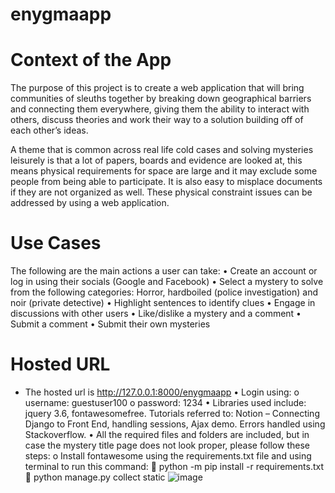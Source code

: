 # enygmaapp

# Context of the App
The purpose of this project is to create a web application that will bring communities of sleuths together by breaking down geographical barriers and connecting them everywhere, giving them the ability to interact with others, discuss theories and work their way to a solution building off of each other’s ideas. 

A theme that is common across real life cold cases and solving mysteries leisurely is that a lot of papers, boards and evidence are looked at, this means physical requirements for space are large and it may exclude some people from being able to participate. It is also easy to misplace documents if they are not organized as well. These physical constraint issues can be addressed by using a web application.

# Use Cases
The following are the main actions a user can take:
•	Create an account or log in using their socials (Google and Facebook)
•	Select a mystery to solve from the following categories: Horror, hardboiled (police investigation) and noir (private detective)
•	Highlight sentences to identify clues
•	Engage in discussions with other users
•	Like/dislike a mystery and a comment
•	Submit a comment
•	Submit their own mysteries


# Hosted URL
*	The hosted url is http://127.0.0.1:8000/enygmaapp
•	Login using: 
o	username: guestuser100
o	password: 1234
•	Libraries used include: jquery 3.6, fontawesomefree. Tutorials referred to: Notion – Connecting Django to Front End, handling sessions, Ajax demo. Errors handled using Stackoverflow.
•	All the required files and folders are included, but in case the mystery title page does not look proper, please follow these steps:
o	Install fontawesome using the requirements.txt file and using terminal to run this command: 
	python -m pip install -r requirements.txt
	python manage.py collect static
![image](https://user-images.githubusercontent.com/61343451/205465670-c9b6ff1b-b3f2-47a9-87af-daa07b5ac091.png)
